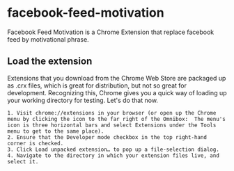 facebook-feed-motivation
========================

Facebook Feed Motivation is a Chrome Extension that replace facebook feed by motivational phrase.


## Load the extension

Extensions that you download from the Chrome Web Store are packaged up as .crx files, which is great for distribution, but not so great for development. Recognizing this, Chrome gives you a quick way of loading up your working directory for testing. Let's do that now.

    1. Visit chrome://extensions in your browser (or open up the Chrome menu by clicking the icon to the far right of the Omnibox:  The menu's icon is three horizontal bars and select Extensions under the Tools menu to get to the same place).
    2. Ensure that the Developer mode checkbox in the top right-hand corner is checked.
    3. Click Load unpacked extension… to pop up a file-selection dialog.
    4. Navigate to the directory in which your extension files live, and select it.

